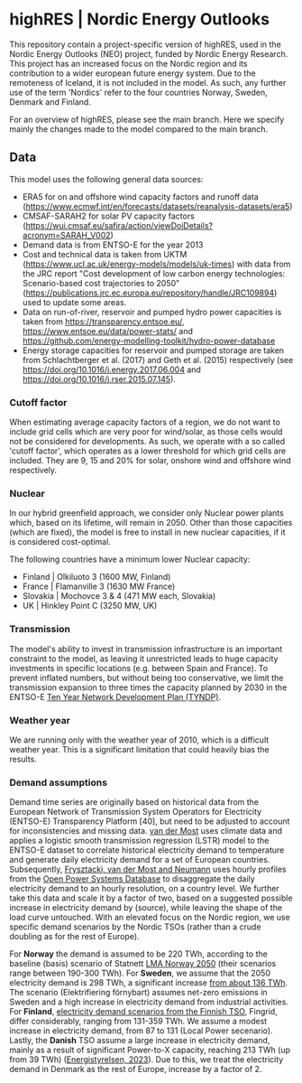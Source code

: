 # highRES | Nordic Energy Outlooks

This repository contain a project-specific version of highRES, used in the Nordic Energy Outlooks (NEO) project, funded by Nordic Energy Research. This project has an increased focus on the Nordic region and its contribution to a wider european future energy system. Due to the remoteness of Iceland, it is not included in the model. As such, any further use of the term 'Nordics' refer to the four countries Norway, Sweden, Denmark and Finland. 

For an overview of highRES, please see the main branch. Here we specify mainly the changes made to the model compared to the main branch. 

## Data
This model uses the following general data sources:

- ERA5 for on and offshore wind capacity factors and runoff data (<https://www.ecmwf.int/en/forecasts/datasets/reanalysis-datasets/era5>)
- CMSAF-SARAH2 for solar PV capacity factors (<https://wui.cmsaf.eu/safira/action/viewDoiDetails?acronym=SARAH_V002>)
- Demand data is from ENTSO-E for the year 2013
- Cost and technical data is taken from UKTM (<https://www.ucl.ac.uk/energy-models/models/uk-times>) with data from the JRC report "Cost development of low carbon energy technologies: Scenario-based cost trajectories to 2050" (<https://publications.jrc.ec.europa.eu/repository/handle/JRC109894>) used to update some areas.
- Data on run-of-river, reservoir and pumped hydro power capacities is taken from <https://transparency.entsoe.eu/>, <https://www.entsoe.eu/data/power-stats/> and <https://github.com/energy-modelling-toolkit/hydro-power-database>
- Energy storage capacities for reservoir and pumped storage are taken from Schlachtberger et al. (2017) and Geth et al. (2015) respectively (see <https://doi.org/10.1016/j.energy.2017.06.004> and <https://doi.org/10.1016/j.rser.2015.07.145>).

### Cutoff factor
When estimating average capacity factors of a region, we do not want to include grid cells which are very poor for wind/solar, as those cells would not be considered for developments. As such, we operate with a so called 'cutoff factor', which operates as a lower threshold for which grid cells are included. They are 9, 15 and 20% for solar, onshore wind and offshore wind respectively. 

### Nuclear
In our hybrid greenfield approach, we consider only Nuclear power plants which, based on its lifetime, will remain in 2050. Other than those capacities (which are fixed), the model is free to install in new nuclear capacities, if it is considered cost-optimal.

The following countries have a minimum lower Nuclear capacity:
* Finland | Olkiluoto 3 (1600 MW, Finland)
* France | Flamanville 3 (1630 MW France)
* Slovakia | Mochovce 3 & 4 (471 MW each, Slovakia) 
* UK | Hinkley Point C (3250 MW, UK)

### Transmission
The model's ability to invest in transmission infrastructure is an important constraint to the model, as leaving it unrestricted leads to huge capacity investments in specific locations (e.g. between Spain and France). To prevent inflated numbers, but without being too conservative, we limit the transmission expansion to three times the capacity planned by 2030 in the ENTSO-E [Ten Year Network Development Plan (TYNDP)](https://eepublicdownloads.blob.core.windows.net/public-cdn-container/tyndp-documents/TYNDP2020/FINAL/entso-e_TYNDP2020_Main_Report_2108.pdf).  

### Weather year
We are running only with the weather year of 2010, which is a difficult weather year. This is a significant limitation that could heavily bias the results. 

### Demand assumptions
Demand time series are originally based on historical data from the European Network of Transmission System Operators for Electricity (ENTSO-E) Transparency Platform [40], but need to be adjusted to account for inconsistencies and missing data. [van der Most](https://doi.org/10.1016/j.rser.2022.112987) uses climate data and applies a logistic smooth transmission regression (LSTR) model to the ENTSO-E dataset to correlate historical electricity demand to temperature and generate daily electricity demand for a set of European countries. Subsequently, [Frysztacki, van der Most and Neumann](https://zenodo.org/record/7070438) uses hourly profiles from the [Open Power Systems Database](https://doi.org/10.25832/time_series/2020-10-06) to disaggregate the daily electricity demand to an hourly resolution, on a country level. We further take this data and scale it by a factor of two, based on a suggested possible increase in electricity demand by (source), while leaving the shape of the load curve untouched. With an elevated focus on the Nordic region, we use specific demand scenarios by the Nordic TSOs (rather than a crude doubling as for the rest of Europe).

For **Norway** the demand is assumed to be 220 TWh, according to the baseline (basis) scenario of Statnett [LMA Norway 2050](https://www.statnett.no/globalassets/for-aktorer-i-kraftsystemet/planer-og-analyser/lma/forbruksutvikling-i-norge-2022-2050---delrapport-til-lma-2022-2050.pdf) (their scenarios range between 190-300 TWh). For **Sweden**, we assume that the 2050 electricity demand is 298 TWh, a significant increase [from about 136 TWh](https://www.scb.se/hitta-statistik/sverige-i-siffror/miljo/elektricitet-i-sverige/). The scenario (Elektrifiering förnybart) assumes net-zero emissions in Sweden and a high increase in electricity demand from industrial activities. For **Finland**, [electricity demand scenarios from the Finnish TSO](https://www.fingrid.fi/globalassets/dokumentit/en/news/electricity-market/2023/fingrid_electricity_system_vision_2023.pdf), Fingrid, differ considerably, ranging from 131-359 TWh. We assume a modest increase in electricity demand, from 87 to 131 (Local Power secenario). Lastly, the **Danish** TSO assume a large increase in electricity demand, mainly as a result of significant Power-to-X capacity, reaching 213 TWh (up from 39 TWh) ([Energistyrelsen, 2023](https://ens.dk/sites/ens.dk/files/Statistik/af23_-_sammenfatningsnotat.pdf)). Due to this, we treat the electricity demand in Denmark as the rest of Europe, increase by a factor of 2. 
